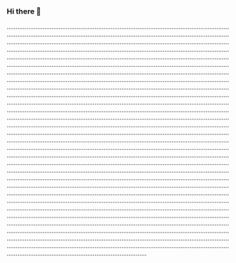 ### Hi there 👋

......................................................................................................................................................................................................................................................................................................................................................................................................................................................................................................................................................................................................................................................................................................................................................................................................................................................................................................................................................................................................................................................................................................................................................................................................................................................................................................................................................................................................................................................................................................................................................................................................................................................................................................................................................................................................................................................................................................................................................................................................................................................................................................................................................................................................................................................................................................................................................................................................................................................................................................................................................................................................................................................................................................................................................................................................................................................................................................................................................................................................................................................................................................................................................................................................................................................................................................................................................................................................................................................................................................................................................................................................................................................................................................................................................................................................................................................................................................................................................